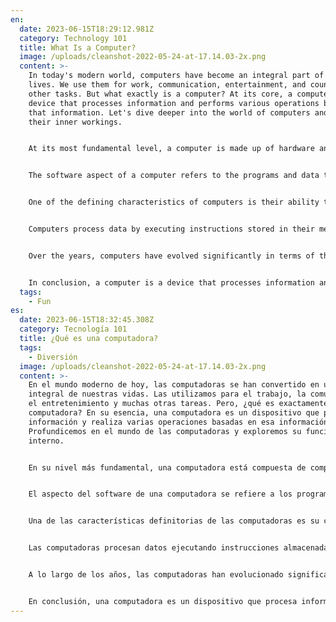 ```yaml
---
en:
  date: 2023-06-15T18:29:12.981Z
  category: Technology 101
  title: What Is a Computer?
  image: /uploads/cleanshot-2022-05-24-at-17.14.03-2x.png
  content: >-
    In today's modern world, computers have become an integral part of our
    lives. We use them for work, communication, entertainment, and countless
    other tasks. But what exactly is a computer? At its core, a computer is a
    device that processes information and performs various operations based on
    that information. Let's dive deeper into the world of computers and explore
    their inner workings.


    At its most fundamental level, a computer is made up of hardware and software components. The hardware encompasses the physical components of the computer, such as the central processing unit (CPU), memory, storage devices, input/output devices, and peripherals. These hardware components work together to execute instructions and process data.


    The software aspect of a computer refers to the programs and data that enable it to perform specific tasks. Software can be categorized into two main types: system software and application software. System software includes the operating system, which manages the computer's resources and provides a user interface, and utility programs that perform maintenance tasks. Application software, on the other hand, includes programs designed for specific purposes, such as word processors, web browsers, and video games.


    One of the defining characteristics of computers is their ability to store and manipulate data. Computers use a binary system, which represents data using only two digits: 0 and 1. These digits are called bits, and they form the basis of all computer operations. Multiple bits are combined to form bytes, which are used to represent different types of data, such as numbers, text, images, and sound.


    Computers process data by executing instructions stored in their memory. The CPU, often referred to as the "brain" of the computer, carries out these instructions by performing basic arithmetic, logical, control, and input/output operations. The instructions and data are fetched from memory, processed by the CPU, and the results are then stored back in memory or sent to output devices for display or storage.


    Over the years, computers have evolved significantly in terms of their size, speed, and capabilities. From large mainframe computers that occupied entire rooms to the compact and powerful laptops and smartphones we use today, computers have become smaller, faster, and more efficient. Advancements in technology have enabled the development of specialized computers, such as supercomputers used for complex simulations, embedded computers found in everyday devices, and quantum computers that utilize the principles of quantum mechanics for computation.


    In conclusion, a computer is a device that processes information and performs tasks based on that information. It consists of hardware components that work together to execute instructions and store data, and software programs that enable it to perform specific tasks. Computers have revolutionized the way we live, work, and communicate, and their impact on society continues to grow. As technology advances, we can expect computers to become even more powerful and pervasive, shaping the world around us in unimaginable ways.
  tags:
    - Fun
es:
  date: 2023-06-15T18:32:45.308Z
  category: Tecnología 101
  title: ¿Qué es una computadora?
  tags:
    - Diversión
  image: /uploads/cleanshot-2022-05-24-at-17.14.03-2x.png
  content: >-
    En el mundo moderno de hoy, las computadoras se han convertido en una parte
    integral de nuestras vidas. Las utilizamos para el trabajo, la comunicación,
    el entretenimiento y muchas otras tareas. Pero, ¿qué es exactamente una
    computadora? En su esencia, una computadora es un dispositivo que procesa
    información y realiza varias operaciones basadas en esa información.
    Profundicemos en el mundo de las computadoras y exploremos su funcionamiento
    interno.


    En su nivel más fundamental, una computadora está compuesta de componentes de hardware y software. El hardware abarca los componentes físicos de la computadora, como la unidad central de procesamiento (CPU), la memoria, los dispositivos de almacenamiento, los dispositivos de entrada y salida, y los periféricos. Estos componentes de hardware trabajan juntos para ejecutar instrucciones y procesar datos.


    El aspecto del software de una computadora se refiere a los programas y datos que le permiten realizar tareas específicas. El software se puede categorizar en dos tipos principales: software de sistema y software de aplicación. El software de sistema incluye el sistema operativo, que administra los recursos de la computadora y proporciona una interfaz de usuario, y los programas de utilidad que realizan tareas de mantenimiento. Por otro lado, el software de aplicación incluye programas diseñados para propósitos específicos, como procesadores de texto, navegadores web y videojuegos.


    Una de las características definitorias de las computadoras es su capacidad para almacenar y manipular datos. Las computadoras utilizan un sistema binario, que representa datos utilizando solo dos dígitos: 0 y 1. Estos dígitos se llaman bits y forman la base de todas las operaciones informáticas. Varios bits se combinan para formar bytes, que se utilizan para representar diferentes tipos de datos, como números, texto, imágenes y sonido.


    Las computadoras procesan datos ejecutando instrucciones almacenadas en su memoria. La CPU, a menudo denominada "cerebro" de la computadora, lleva a cabo estas instrucciones realizando operaciones aritméticas, lógicas, de control y de entrada/salida básicas. Las instrucciones y los datos se obtienen de la memoria, se procesan por la CPU y los resultados se almacenan nuevamente en la memoria o se envían a dispositivos de salida para su visualización o almacenamiento.


    A lo largo de los años, las computadoras han evolucionado significativamente en cuanto a su tamaño, velocidad y capacidades. Desde las grandes computadoras centrales que ocupaban salas enteras hasta las laptops y los teléfonos inteligentes compactos y potentes que usamos hoy en día, las computadoras se han vuelto más pequeñas, rápidas y eficientes. Los avances en tecnología han permitido el desarrollo de computadoras especializadas, como supercomputadoras utilizadas para simulaciones complejas, computadoras integradas que se encuentran en dispositivos cotidianos y computadoras cuánticas que utilizan los principios de la mecánica cuántica para el cálculo.


    En conclusión, una computadora es un dispositivo que procesa información y realiza tareas basadas en esa información. Está compuesta por componentes de hardware que trabajan juntos para ejecutar instrucciones y almacenar datos, y por programas de software que le permiten realizar tareas específicas.
---
```

